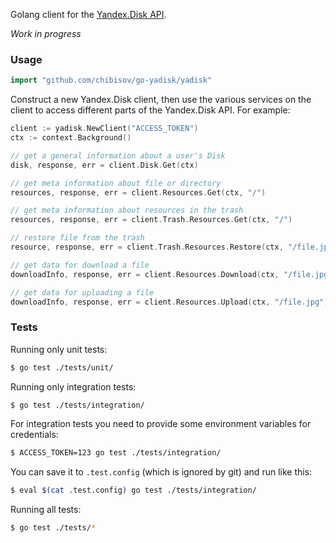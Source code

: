 Golang client for the [Yandex.Disk API](https://tech.yandex.com/disk/api/concepts/about-docpage/).

*Work in progress*

### Usage

```go
import "github.com/chibisov/go-yadisk/yadisk"
```

Construct a new Yandex.Disk client, then use the various services 
on the client to access different parts of the Yandex.Disk API. For example:

```go
client := yadisk.NewClient("ACCESS_TOKEN")
ctx := context.Background()

// get a general information about a user's Disk
disk, response, err = client.Disk.Get(ctx)

// get meta information about file or directory
resources, response, err = client.Resources.Get(ctx, "/")

// get meta information about resources in the trash
resources, response, err = client.Trash.Resources.Get(ctx, "/")

// restore file from the trash
resource, response, err = client.Trash.Resources.Restore(ctx, "/file.jpg")

// get data for download a file
downloadInfo, response, err = client.Resources.Download(ctx, "/file.jpg")

// get data for uploading a file
downloadInfo, response, err = client.Resources.Upload(ctx, "/file.jpg")
```

### Tests

Running only unit tests:

```sh
$ go test ./tests/unit/
```

Running only integration tests:

```sh
$ go test ./tests/integration/
```

For integration tests you need to provide some environment variables for 
credentials:

```sh
$ ACCESS_TOKEN=123 go test ./tests/integration/
```

You can save it to `.test.config` (which is ignored by git) and run like this:

```sh
$ eval $(cat .test.config) go test ./tests/integration/
```

Running all tests:

```sh
$ go test ./tests/*
```